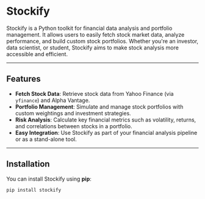 # Stockify

Stockify is a Python toolkit for financial data analysis and portfolio management. It allows users to easily fetch stock market data, analyze performance, and build custom stock portfolios. Whether you're an investor, data scientist, or student, Stockify aims to make stock analysis more accessible and efficient.

---

## Features

- **Fetch Stock Data**: Retrieve stock data from Yahoo Finance (via `yfinance`) and Alpha Vantage.
- **Portfolio Management**: Simulate and manage stock portfolios with custom weightings and investment strategies.
- **Risk Analysis**: Calculate key financial metrics such as volatility, returns, and correlations between stocks in a portfolio.
- **Easy Integration**: Use Stockify as part of your financial analysis pipeline or as a stand-alone tool.

---

## Installation

You can install Stockify using **pip**:

```bash
pip install stockify
